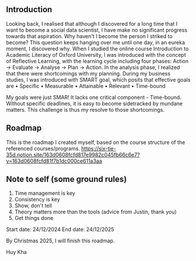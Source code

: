 ## Introduction
Looking back, I realised that although I discovered for a long time that I want to become a social data scientist, I have make no significant progress towards that aspiration.
Why haven't I become the person I striked to become? This question keeps hanging over me until one day, in an eureka moment, I discovered why. When I studied the online course Introduction to Academic Literacy of Oxford University, I was introduced with the concept of Reflective Learning, with the learning cycle including four phases: Action -> Evaluate -> Analyse -> Plan -> Action.
In the analysis phase, I realized that there were shortcomings with my planning. During my business studies, I was introduced with SMART goal, which posits that effective goals are 
• Specific
• Measurable
• Attainable
• Relevant
• Time-bound

My goals were just SMAR! It lacks one critical component - Time-bound. Without specific deadlines, it is easy to become sidetracked by mundane matters. This challenge is thus my resolve to those shortcomings. 

## Roadmap
This is the roadmap I created myself, based on the course structure of the referenced courses/programs. 
https://six-tie-35d.notion.site/163d0608fcfd817e9982c045fb66c6e7?v=163d0608fcfd81f7b1dc000ce611a3aa

## Note to self (some ground rules)
1. Time management is key
2. Consistency is key
3. Show, don't tell
4. Theory matters more than the tools (advice from Justin, thank you)
5. Get things done

Start date: 24/12/2024
End date: 24/12/2025

By Christmas 2025, I will finish this roadmap.

Huy Kha
